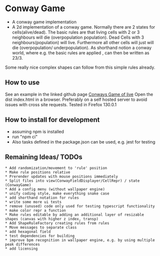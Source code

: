 # Conway Game

* A conway game implementation
* A 2d implementation of a conway game. Normally there are 2 states for cells(alive/dead). The basic rules are that living cells with 2 or 3 neighbours will die (overpopulation population). Dead Cells with 3 neighbours(population) will live. Furthermore all other cells will just will die (overpopulation/ underpopulation).
As shorthand notion a conway world, where e.g. the basic rules are applied , can then be written as 23/3.

Some really nice complex shapes can follow from this simple rules already.

## How to use

See an example in the linked github page [Conways Game of live](https://somejograms.github.io/ConwaysGameOfLife/dist/")
Open the dist index.html in a browser. Preferably on a self hosted server to avoid issues with cross site requests. Tested in Firefox 130.0.1

## How to install for development

* assuming npm is installed
* run "npm ci"
* Also tasks defined in the package.json can be used, e.g. jest for testing

## Remaining Ideas/ TODOs

    * Add randomization/movement to 'rule' position
    * Make rule positions relative
    * Prerender updates with mouse positions immediately
    * Split files into view(ConwayFieldDisplayer/CellRepr) / state (ConwayGame)
    * Add a config menu (without wallpaper engine)
    * unify coding style, make everything snake case
    * add shorthand notation for rules
    * write some more ui tests
    * remove (unused) code only used for testing typescript functionality
    * make color repr a function
    * Make rules editable by adding an additional layer of resizable shapes (canvas with higher z index, transp)
    * Add ShapeRuleFactory creating rules from rules
    * Move messages to separate class
    * add hexagonal field
    * test dependencies for building
    * improve bpm recognition in wallpaper engine, e.g. by using multiple peak differences
    * add licensing

